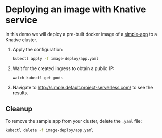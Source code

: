 # Deploying an image with Knative service

In this demo we will deploy a pre-built docker image of a [simple-app](https://github.com/mchmarny/simple-app) to a Knative cluster.

1. Apply the configuration: 
   
   ```bash
   kubectl apply -f image-deploy/app.yaml
   ```

1. Wait for the created ingress to obtain a public IP:

   ```bash
   watch kubectl get pods
   ```

1. Navigate to http://simple.default.project-serverless.com/ to see the results.

## Cleanup

To remove the sample app from your cluster, delete the `.yaml` file:

```bash
kubectl delete -f image-deploy/app.yaml
```
